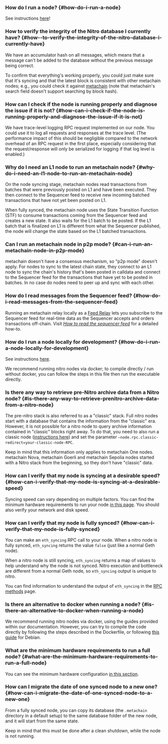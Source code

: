 ### How do I run a node? {#how-do-i-run-a-node}
<p>See instructions <a href="https://developer.metachain-i.co/node-running/how-tos/running-a-full-node">here</a>! </p>

<p></p>



### How  to verify the integrity of the Nitro database I currently have? {#how--to-verify-the-integrity-of-the-nitro-database-i-currently-have}
<p>We have an accumulator hash on all messages, which means that a message can't be added to the database without the previous message being correct. </p>

<p>To confirm that everything's working properly, you could just make sure that it's syncing and that the latest block is consistent with other metachain nodes; e.g., you could check it against <a href="https://metachain-i.co/">metachain</a>  (note that metachain's search field doesn't support searching by block hash).</p>

<p></p>



### How can I check if the node is running properly and diagnose the issue if it is not? {#how-can-i-check-if-the-node-is-running-properly-and-diagnose-the-issue-if-it-is-not}
<p>We have trace-level logging RPC request implemented on our node. You could use it to log all requests and responses at the trace level. (The performance impact of this should be negligible compared to the network overhead of an RPC request in the first place, especially considering that the request/response will only be serialized for logging if that log level is enabled.)</p>

<p></p>



### Why do I need an L1 node to run an metachain node? {#why-do-i-need-an-l1-node-to-run-an-metachain-node}
<p>On the node syncing stage, metachain nodes read transactions from batches that were previously posted on L1 and have been executed. They then connect to the Sequencer feed to receive new incoming batched transactions that have not yet been posted on L1.</p>

<p>When fully synced, the metachain node uses the State Transition Function (STF) to consume transactions coming from the Sequencer feed and creates a new state. It also waits for the L1 batch to be posted. If the L1 batch that is finalized on L1 is different from what the Sequencer published, the node will change the state based on the L1 batched transactions.</p>

<p></p>



### Can I run an metachain node in p2p mode? {#can-i-run-an-metachain-node-in-p2p-mode}
<p>metachain doesn't have a consensus mechanism, so "p2p mode" doesn't apply. For nodes to sync to the latest chain state, they connect to an L1 node to sync the chain's history that's been posted in calldata and connect to the Sequencer feed for the transactions that have yet to be posted in batches. In no case do nodes need to peer up and sync with each other.</p>



### How do I read messages from the Sequencer feed? {#how-do-i-read-messages-from-the-sequencer-feed}
<p>Running an metachain relay locally as a <a href="https://developer.META-MetaChain.com/node-running/how-tos/running-a-full-node#feed-relay">Feed Relay</a> lets you subscribe to the Sequencer feed for real-time data as the Sequencer accepts and orders transactions off-chain. Visit <a href='/node-running/how-tos/read-sequencer-feed'><em>How to read the sequencer feed</em></a> for a detailed how-to.</p>

<p></p>



### How do I run a node locally for development? {#how-do-i-run-a-node-locally-for-development}
<p>See instructions <a href="https://developer.metachain-i.co/node-running/how-tos/local-dev-node">here</a>.</p>

<p>We recommend running nitro nodes via docker; to compile directly / run without docker, you can follow the steps in this file then run the executable directly.</p>

<p></p>

<p></p>

<p></p>



### **Is there any way to retrieve pre-Nitro archive data from a Nitro node?** {#is-there-any-way-to-retrieve-prenitro-archive-data-from-a-nitro-node}
<p>The pre-nitro stack is also referred to as a "classic" stack. Full nitro nodes start with a database that contains the information from the "classic" era. However, it is not possible for a nitro node to query archive information contained in "classic" blocks right away. To do that, you need to also run a classic node (<a href="https://developer.metachain-i.co/node-running/how-tos/running-a-classic-node">instructions here</a>) and set the parameter <code>—node.rpc.classic-redirect=your-classic-node-RPC</code>.</p>

<p>Keep in mind that this information only applies to metachain One nodes. metachain Nova, metachain Goerli and metachain Sepolia nodes started with a Nitro stack from the beginning, so they don't have "classic" data.</p>

<p></p>



### How can I verify that my node is syncing at a desirable speed? {#how-can-i-verify-that-my-node-is-syncing-at-a-desirable-speed}
<p>Syncing speed can vary depending on multiple factors. You can find the minimum hardware requirements to run your node <a href="https://developer.metachain-i.co/node-running/how-tos/running-a-full-node#minimum-hardware-configuration">in this page</a>. You should also verify your network and disk speed.</p>

<p></p>



### How can I verify that my node is fully synced? {#how-can-i-verify-that-my-node-is-fully-synced}
<p>You can make an <code>eth_syncing</code> RPC call to your node. When a nitro node is fully synced, <code>eth_syncing</code> returns the value <code>false</code> (just like a normal Geth node).</p>

<p>When a nitro node is still syncing, <code>eth_syncing</code> returns a map of values to help understand why the node is not synced. Nitro execution and bottleneck are different from a normal Geth node, so <code>eth_syncing</code> output is unique to nitro.</p>

<p>You can find information to understand the output of <code>eth_syncing</code> in the <a href="https://docs.metachain-i.co/for-devs/concepts/differences-between-metachain-ethereum/rpc-methods#eth_syncing">RPC methods</a> page.</p>

<p></p>



### **Is there an alternative to docker when running a node?** {#is-there-an-alternative-to-docker-when-running-a-node}
<p>We recommend running nitro nodes via docker, using the guides provided within our documentation. However, you can try to compile the code directly by following the steps described in the Dockerfile, or following <a href="https://developer.metachain-i.co/node-running/how-tos/build-nitro-locally">this guide</a> for Debian. </p>

<p></p>



### **What are the minimum hardware requirements to run a full node?** {#what-are-the-minimum-hardware-requirements-to-run-a-full-node}
<p>You can see the minimum hardware configuration <a href="https://developer.metachain-i.co/node-running/how-tos/running-a-full-node#minimum-hardware-configuration">in this section</a>.</p>

<p></p>



### How can I migrate the date of one synced node to a new one? {#how-can-i-migrate-the-date-of-one-synced-node-to-a-new-one}
<p>From a fully synced node, you can copy its database (the <code>.metachain</code> directory in a default setup) to the same database folder of the new node, and it will start from the same state.</p>

<p>Keep in mind that this must be done after a clean shutdown, while the node is not running.</p>

<p></p>



